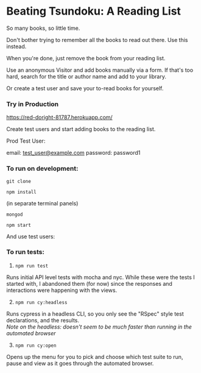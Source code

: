 # Beating Tsundoku: A Reading List

So many books, so little time.

Don't bother trying to remember all the books to read out there. Use this instead.

When you're done, just remove the book from your reading list.

Use an anonymous Visitor and add books manually via a form. If that's too hard, search for the title or author name and add to your library.  

Or create a test user and save your to-read books for yourself.

### Try in Production

https://red-doright-81787.herokuapp.com/

Create test users and start adding books to the reading list.

Prod Test User:

email: test_user@example.com
password: password1

### To run on development:

`git clone`  

`npm install`  

(in separate terminal panels)

`mongod`

`npm start`  

And use test users:


### To run tests:

1) `npm run test`

Runs initial API level tests with mocha and nyc. While these were the tests I started with, I abandoned them (for now) since the responses and interactions were happening with the views.

2) `npm run cy:headless`

Runs cypress in a headless CLI, so you only see the "RSpec" style test declarations, and the results.  
_Note on the headless: doesn't seem to be much faster than running in the automated browser_

3) `npm run cy:open`  

Opens up the menu for you to pick and choose which test suite to run, pause and view as it goes through the automated browser.
